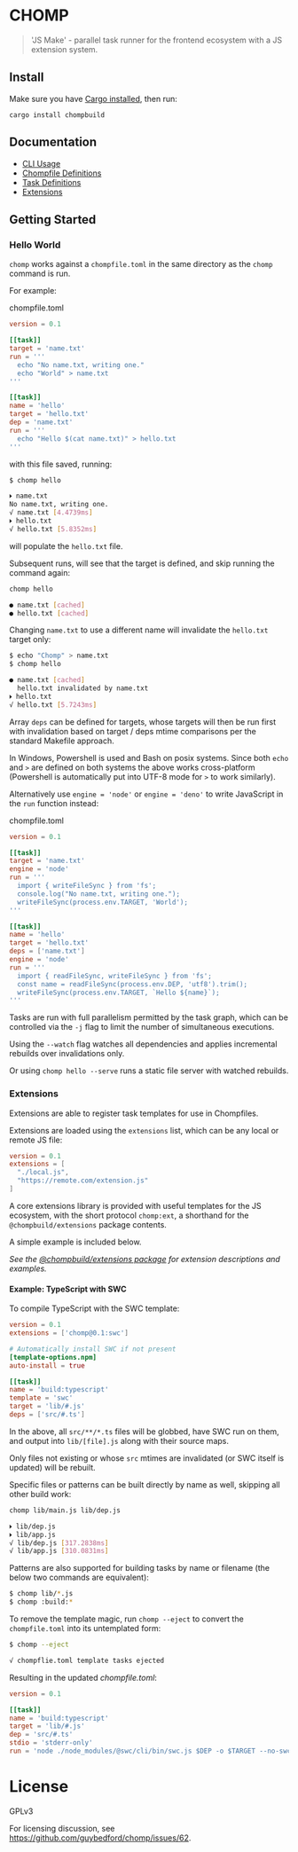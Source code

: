 # CHOMP

> 'JS Make' - parallel task runner for the frontend ecosystem with a JS extension system.

## Install

Make sure you have [Cargo installed](https://rustup.rs/), then run:

```
cargo install chompbuild
```

## Documentation

* [CLI Usage](https://github.com/guybedford/chomp/blob/main/docs/cli.md)
* [Chompfile Definitions](https://github.com/guybedford/chomp/blob/main/docs/chompfile.md)
* [Task Definitions](https://github.com/guybedford/chomp/blob/main/docs/task.md)
* [Extensions](https://github.com/guybedford/chomp/blob/main/docs/extensions.md)

## Getting Started

### Hello World

`chomp` works against a `chompfile.toml` in the same directory as the `chomp` command is run.

For example:

chompfile.toml
```toml
version = 0.1

[[task]]
target = 'name.txt'
run = '''
  echo "No name.txt, writing one."
  echo "World" > name.txt
'''

[[task]]
name = 'hello'
target = 'hello.txt'
dep = 'name.txt'
run = '''
  echo "Hello $(cat name.txt)" > hello.txt
'''
```

with this file saved, running:

```sh
$ chomp hello

🞂 name.txt
No name.txt, writing one.
√ name.txt [4.4739ms]
🞂 hello.txt
√ hello.txt [5.8352ms]
```

will populate the `hello.txt` file.

Subsequent runs, will see that the target is defined, and skip running the command again:

```sh
chomp hello

● name.txt [cached]
● hello.txt [cached]
```

Changing `name.txt` to use a different name will invalidate the `hello.txt` target only:

```sh
$ echo "Chomp" > name.txt
$ chomp hello

● name.txt [cached]
  hello.txt invalidated by name.txt
🞂 hello.txt
√ hello.txt [5.7243ms]
```

Array `deps` can be defined for targets, whose targets will then be run first with invalidation based on target / deps mtime comparisons per the standard Makefile approach.

In Windows, Powershell is used and Bash on posix systems. Since both `echo` and `>` are defined on both systems the above works cross-platform (Powershell is automatically put into UTF-8 mode for `>` to work similarly).

Alternatively use `engine = 'node'` or `engine = 'deno'` to write JavaScript in the `run` function instead:

chompfile.toml
```toml
version = 0.1

[[task]]
target = 'name.txt'
engine = 'node'
run = '''
  import { writeFileSync } from 'fs';
  console.log("No name.txt, writing one.");
  writeFileSync(process.env.TARGET, 'World');
'''

[[task]]
name = 'hello'
target = 'hello.txt'
deps = ['name.txt']
engine = 'node'
run = '''
  import { readFileSync, writeFileSync } from 'fs';
  const name = readFileSync(process.env.DEP, 'utf8').trim();
  writeFileSync(process.env.TARGET, `Hello ${name}`);
'''
```

Tasks are run with full parallelism permitted by the task graph, which can be controlled via the `-j` flag to limit the number of simultaneous executions.

Using the `--watch` flag watches all dependencies and applies incremental rebuilds over invalidations only.

Or using `chomp hello --serve` runs a static file server with watched rebuilds.

### Extensions

Extensions are able to register task templates for use in Chompfiles.

Extensions are loaded using the `extensions` list, which can be any local or remote JS file:

```toml
version = 0.1
extensions = [
  "./local.js",
  "https://remote.com/extension.js"
]
```

A core extensions library is provided with useful templates for the JS ecosystem, with
the short protocol `chomp:ext`, a shorthand for the `@chompbuild/extensions` package contents.

A simple example is included below.

_See the [@chompbuild/extensions package](https://github.com/guybedford/chomp-extensions) for extension descriptions and examples._

#### Example: TypeScript with SWC

To compile TypeScript with the SWC template:

```toml
version = 0.1
extensions = ['chomp@0.1:swc']

# Automatically install SWC if not present
[template-options.npm]
auto-install = true

[[task]]
name = 'build:typescript'
template = 'swc'
target = 'lib/#.js'
deps = ['src/#.ts']
```

In the above, all `src/**/*.ts` files will be globbed, have SWC run on them, and output into `lib/[file].js` along with their source maps.

Only files not existing or whose `src` mtimes are invalidated (or SWC itself is updated) will be rebuilt.

Specific files or patterns can be built directly by name as well, skipping all other build work:

```sh
chomp lib/main.js lib/dep.js

🞂 lib/dep.js
🞂 lib/app.js
√ lib/dep.js [317.2838ms]
√ lib/app.js [310.0831ms]
```

Patterns are also supported for building tasks by name or filename (the below two commands are equivalent):

```sh
$ chomp lib/*.js
$ chomp :build:*
```

To remove the template magic, run `chomp --eject` to convert the `chompfile.toml` into its untemplated form:

```sh
$ chomp --eject

√ chompflie.toml template tasks ejected
```

Resulting in the updated _chompfile.toml_:

```toml
version = 0.1

[[task]]
name = 'build:typescript'
target = 'lib/#.js'
dep = 'src/#.ts'
stdio = 'stderr-only'
run = 'node ./node_modules/@swc/cli/bin/swc.js $DEP -o $TARGET --no-swcrc --source-maps -C jsc.parser.syntax=typescript -C jsc.parser.importAssertions=true -C jsc.parser.topLevelAwait=true -C jsc.parser.importMeta=true -C jsc.parser.privateMethod=true -C jsc.parser.dynamicImport=true -C jsc.target=es2016 -C jsc.experimental.keepImportAssertions=true'
```

# License

GPLv3

For licensing discussion, see https://github.com/guybedford/chomp/issues/62.
